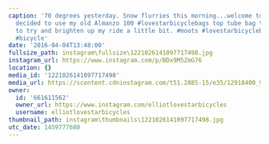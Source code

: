 ```yaml
---
caption: '70 degrees yesterday. Snow flurries this morning...welcome to #Chicago .
  decided to use my old Almanzo 100 #lovestarbicyclebags top tube bag this morning
  to try and brighten up my ride a little bit. #moots #lovestarbicyclebags #cycling
  #bicycle'
date: '2016-04-04T13:48:00'
fullsize_path: instagram\fullsize\1221026141097717498.jpg
instagram_url: https://www.instagram.com/p/BDx9M5ZmG76
location: {}
media_id: '1221026141097717498'
media_url: https://scontent.cdninstagram.com/t51.2885-15/e35/12918400_988858334536436_1028686601_n.jpg?ig_cache_key=MTIyMTAyNjE0MTA5NzcxNzQ5OA%3D%3D.2
owner:
  id: '661611562'
  owner_url: https://www.instagram.com/elliotlovestarbicycles
  username: elliotlovestarbicycles
thumbnail_path: instagram\thumbnails\1221026141097717498.jpg
utc_date: 1459777680
---
```

